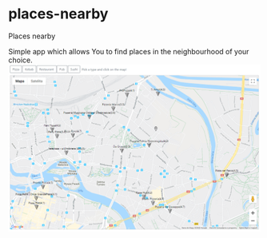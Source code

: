 # places-nearby
Places nearby

Simple app which allows You to find places in the neighbourhood of your choice.
![Snapshot](https://github.com/Neeeeek/places-nearby/blob/master/snapshots/screen1.PNG)
